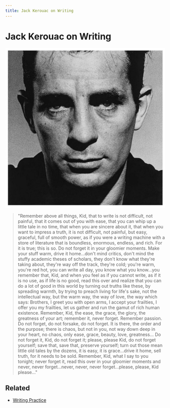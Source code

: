```yaml
---
title: Jack Kerouac on Writing
---
```

# Jack Kerouac on Writing

![](assets/jack-kerouac.jpg)

> "Remember above all things, Kid, that to write is not difficult, not painful, that it comes out of you with ease, that you can whip up a little tale in no time, that when you are sincere about it, that when you want to impress a truth, it is not difficult, not painful, but easy, graceful, full of smooth power, as if you were a writing machine with a store of literature that is boundless, enormous, endless, and rich. For it is true; this is so. Do not forget it in your gloomier moments. Make your stuff warm, drive it home...don't mind critics, don't mind the stuffy academic theses of scholars, they don't know what they're taking about, they're way off the track, they're cold; you're warm, you're red hot, you can write all day, you know what you know...you remember that, Kid, and when you feel as if you cannot write, as if it is no use, as if life is no good, read this over and realize that you can do a lot of good in this world by turning out truths like these, by spreading warmth, by trying to preach living for life's sake, not the intellectual way, but the warm way, the way of love, the way which says: Brothers, I greet you with open arms, I accept your frailties, I offer you my frailties, let us gather and run the gamut of rich human existence. Remember, Kid, the ease, the grace, the glory, the greatness of your art; remember it, never forget. Remember passion. Do not forget, do not forsake, do not forget. It is there, the order and the purpose; there is chaos, but not in you, not way down deep in your heart, no chaos, only ease, grace, beauty, love, greatness... Do not forget it, Kid, do not forget it; please, please Kid, do not forget yourself; save that, save that, preserve yourself; turn out those mean little old tales by the dozens, it is easy, it is grace...drive it home, sell truth, for it needs to be sold. Remember, Kid, what I say to you tonight; never forget it, read this over in your gloomier moments and never, never forget...never, never, never forget...please, please, Kid please…"

## Related
- [Writing Practice](notes/Writing%20Practice.md)